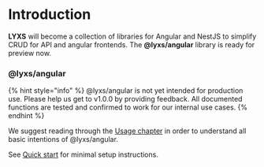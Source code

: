 # Introduction

**LYXS** will become a collection of libraries for Angular and NestJS to simplify CRUD for API and angular frontends. The **@lyxs/angular** library is ready for preview now.

### @lyxs/angular

{% hint style="info" %}
@lyxs/angular is not yet intended for production use. Please help us get to v1.0.0 by providing feedback. All documented functions are tested and confirmed to work for our internal use cases.
{% endhint %}

We suggest reading through the [Usage chapter](lyxs-angular/usage/) in order to understand all basic intentions of @lyxs/angular.

See [Quick start](lyxs-angular/quick-start.md) for minimal setup instructions.

